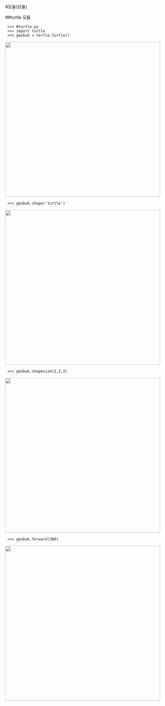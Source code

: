 #모듈(모듈)

##turtle 모듈

	 >>> #turtle.py
	 >>> import turtle
	 >>> geobuk = tertle.Turtle()
	 
<img src="https://github.com/MaseKor/Aperture2016/blob/master/Pictures/수업자료/모듈-1.png?raw=true" width="500" height="500">


	 >>> geobuk.shape('turtle')
	  
<img src="https://github.com/MaseKor/Aperture2016/blob/master/Pictures/수업자료/모듈-2.png?raw=true" width="500" height="500">

	 >>> geobuk.shapesize(2,2,3)
	 
<img src="https://github.com/MaseKor/Aperture2016/blob/master/Pictures/수업자료/모듈-3.png?raw=true" width="500" height="500">

	 >>> geobuk.forward(300)
	 
<img src="https://github.com/MaseKor/Aperture2016/blob/master/Pictures/수업자료/모듈-4.png?raw=true" width="500" height="500">